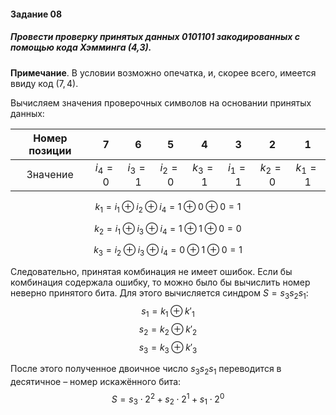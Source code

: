 #### Задание 08

##### Провести проверку принятых данных 0101101 закодированных с помощью кода Хэмминга (4,3).

**Примечание**. В условии возможно опечатка, и, скорее всего, имеется ввиду код $(7, 4)$.

Вычисляем значения проверочных символов на основании принятых данных:

| Номер позиции | 7 | 6 | 5 | 4 | 3 | 2 | 1 |
|:-------------:|:-:|:-:|:-:|:-:|:-:|:-:|:-:|
| Значение | $i_4=0$ | $i_3=1$ | $i_2=0$ | $k_3=1$ | $i_1=1$ | $k_2=0$ | $k_1=1$ |

$$ k_1 = i_1 \oplus i_2 \oplus i_4 = 1 \oplus 0 \oplus 0 = 1 $$

$$ k_2 = i_1 \oplus i_3 \oplus i_4 = 1 \oplus 1 \oplus 0 = 0 $$

$$ k_3 = i_2 \oplus i_3 \oplus i_4 = 0 \oplus 1 \oplus 0 = 1 $$

Следовательно, принятая комбинация не имеет ошибок.
Если бы комбинация содержала ошибку, то можно было бы вычислить номер неверно принятого бита. Для этого вычисляется синдром $S=s_3 s_2 s_1$:
$$ s_1 = k_1 \oplus k'_1 $$
$$ s_2 = k_2 \oplus k'_2 $$
$$ s_3 = k_3 \oplus k'_3 $$

После этого полученное двоичное число $s_3 s_2 s_1$ переводится в десятичное – номер искажённого бита:
$$ S=s_3 \cdot 2^2 + s_2 \cdot 2^1 + s_1 \cdot 2^0 $$